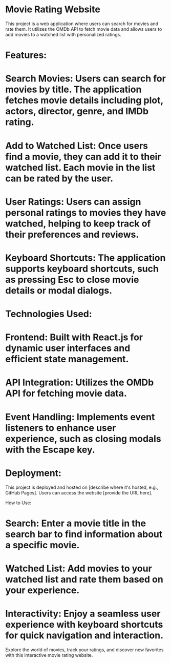 # Movie Rating Website
This project is a web application where users can search for movies and rate them. It utilizes the OMDb API to fetch movie data and allows users to add movies to a watched list with personalized ratings.

# Features:

# Search Movies: Users can search for movies by title. The application fetches movie details including plot, actors, director, genre, and IMDb rating.

# Add to Watched List: Once users find a movie, they can add it to their watched list. Each movie in the list can be rated by the user.

# User Ratings: Users can assign personal ratings to movies they have watched, helping to keep track of their preferences and reviews.

# Keyboard Shortcuts: The application supports keyboard shortcuts, such as pressing Esc to close movie details or modal dialogs.

# Technologies Used:

# Frontend: Built with React.js for dynamic user interfaces and efficient state management.

# API Integration: Utilizes the OMDb API for fetching movie data.

# Event Handling: Implements event listeners to enhance user experience, such as closing modals with the Escape key.

# Deployment:

This project is deployed and hosted on [describe where it's hosted, e.g., GitHub Pages]. Users can access the website [provide the URL here].

How to Use:

# Search: Enter a movie title in the search bar to find information about a specific movie.

# Watched List: Add movies to your watched list and rate them based on your experience.

# Interactivity: Enjoy a seamless user experience with keyboard shortcuts for quick navigation and interaction.

Explore the world of movies, track your ratings, and discover new favorites with this interactive movie rating website.

